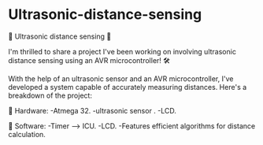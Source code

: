 # Ultrasonic-distance-sensing
🚀 Ultrasonic distance sensing 🚀

I'm thrilled to share a project I've been working on involving ultrasonic distance sensing using an AVR microcontroller! 🛠️

With the help of an ultrasonic sensor and an AVR microcontroller, I've developed a system capable of accurately measuring distances. Here's a breakdown of the project:

🔹 Hardware:
-Atmega 32.
-ultrasonic sensor .
-LCD.

🔹 Software:
-Timer --> ICU.
-LCD.
-Features efficient algorithms for distance calculation.
 
